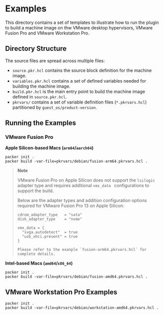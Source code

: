 # Examples

This directory contains a set of templates to illustrate how to run the plugin to build a machine image on thw VMware
desktop hypervisors, VMware Fusion Pro and VMware Workstation Pro.

## Directory Structure

The source files are spread across multiple files: 

 - `source.pkr.hcl` contains the source block definition for the machine image. 
 - `variables.pkr.hcl` contains a set of defined variables needed for building the machine image. 
 - `build.pkr.hcl` is the main entry point to build the machine image defined in `source.pkr.hcl`.
 - `pkrvars/` contains a set of variable definition files (`*.pkrvars.hcl`) partitioned by `guest_os/product-version`.

## Running the Examples

### VMware Fusion Pro

**Apple Silicon-based Macs (`arm64`/`aarch64`)**

```shell
packer init .
packer build -var-file=pkrvars/debian/fusion-arm64.pkrvars.hcl .
```

  > **Note**
  >
  > VMware Fusion Pro on Apple Silicon does not support the `lsilogic` adapter type and requires additional
  > `vmx_data ` configurations to support the build. 
  > 
  > Below are the adapter types and addition configuration options required for VMware Fusion Pro 13 on Apple Silicon:
  > 
  > ```hcl
  > cdrom_adapter_type   = "sata"
  > disk_adapter_type    = "nvme"
  > 
  > vmx_data = {
  >   "svga.autodetect"  = true
  >   "usb_xhci.present" = true
  > }
  > 
  > Please refer to the exanple `fusion-arm64.pkrvars.hcl` for complete details. 


**Intel-based Macs (`amd64`/`x86_64`)**

```shell
packer init .
packer build -var-file=pkrvars/debian/fusion-amd64.pkrvars.hcl .
```

## VMware Workstation Pro Examples

```shell
packer init .
packer build -var-file=pkrvars/debian/workstation-amd64.pkrvars.hcl .
```